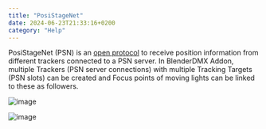 ```yaml
---
title: "PosiStageNet"
date: 2024-06-23T21:33:16+0200
category: "Help"
---
```


PosiStageNet (PSN) is an [open protocol](https://posistage.net/) to receive
position information from different trackers connected to a PSN server. In
BlenderDMX Addon, multiple Trackers (PSN server connections) with multiple Tracking
Targets  (PSN slots) can be created and Focus points of moving lights can be
linked to these as followers.


![image](../media/psn01.png)

![image](../media/psn02.png)


